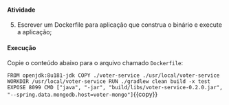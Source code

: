 #### Atividade

5) Escrever um Dockerfile para aplicação que construa o binário e execute a aplicação;


#### Execução

Copie o conteúdo abaixo para o arquivo chamado `Dockerfile`:

`
FROM openjdk:8u181-jdk
COPY ./voter-service ./usr/local/voter-service
WORKDIR /usr/local/voter-service
RUN ./gradlew clean build -x test
EXPOSE 8099
CMD ["java", "-jar", "build/libs/voter-service-0.2.0.jar", "--spring.data.mongodb.host=voter-mongo"]
`{{copy}}